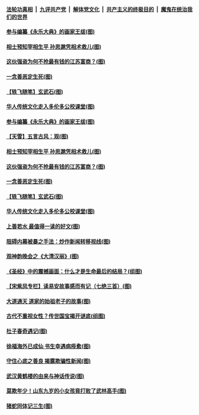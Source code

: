 ####  [法轮功真相](../../../../basic/blob/master/README.md?t=04111901) &nbsp;|&nbsp; [九评共产党](../../../../9ping.md/blob/master/README.md?t=04111901) &nbsp;|&nbsp; [解体党文化](../../../../jtdwh.md/blob/master/README.md?t=04111901)  &nbsp;|&nbsp; [共产主义的终极目的](../../../../gczydzjmd.md/blob/master/README.md?t=04111901) &nbsp;|&nbsp; [魔鬼在统治我们的世界](../../../../mgztzwmdsj.md/blob/master/README.md?t=04111901) 

#### [参与编纂《永乐大典》的画家王绂(图)](../pages/p7/927543.md?t=04111901) 

#### [相士预知宰相生平 孙思邈凭相术救儿(图)](../pages/p7/929127.md?t=04111901) 

#### [这伙强盗为何不抢最有钱的江苏富商？(图)](../pages/p7/929168.md?t=04111901) 

#### [一念善恶定生死(图)](../pages/p7/929057.md?t=04111901) 

#### [【轶飞随笔】玄武石(图)](../pages/p7/928926.md?t=04111901) 

#### [华人传统文化走入多伦多公校课堂(图)](../pages/p7/928946.md?t=04111901) 

#### [参与编纂《永乐大典》的画家王绂(图)](../pages/p7/927543.md?t=04111901) 

#### [【天雪】五言古风：观(图)](../pages/p7/929298.md?t=04111901) 

#### [相士预知宰相生平 孙思邈凭相术救儿(图)](../pages/p7/929127.md?t=04111901) 

#### [这伙强盗为何不抢最有钱的江苏富商？(图)](../pages/p7/929168.md?t=04111901) 

#### [一念善恶定生死(图)](../pages/p7/929057.md?t=04111901) 

#### [【轶飞随笔】玄武石(图)](../pages/p7/928926.md?t=04111901) 

#### [华人传统文化走入多伦多公校课堂(图)](../pages/p7/928946.md?t=04111901) 

#### [上善若水 最值得一读的好文(图)](../pages/p7/929063.md?t=04111901) 

#### [阻碍内幕被暴之手法：炒作新闻转移视线(图)](../pages/p7/928805.md?t=04111901) 

#### [观神韵晚会之《大清汉丽》(图)](../pages/p7/926207.md?t=04111901) 

#### [《圣经》中的震撼画面：什么才是生命最后的结局？(组图)](../pages/p7/928693.md?t=04111901) 

#### [【宋紫凤专栏】读易安故事感而有记（七绝三首）(图)](../pages/p7/928924.md?t=04111901) 

#### [大道通天 道家的始祖老子的故事(图)](../pages/p7/928809.md?t=04111901) 

#### [古代不重视女性？传世国宝揭开谜底(组图)](../pages/p7/928633.md?t=04111901) 

#### [杜子春奇遇记(图)](../pages/p7/928923.md?t=04111901) 

#### [徐福海外已成仙 书生幸遇病痊愈(图)](../pages/p7/928788.md?t=04111901) 

#### [守住心底之善良 揭露欺骗性新闻(图)](../pages/p7/928584.md?t=04111901) 

#### [武汉黄鹤楼的由来与神话传说(图)](../pages/p7/928819.md?t=04111901) 

#### [莫欺年少！山东九岁的小女孩竟打败了武林高手(图)](../pages/p7/928619.md?t=04111901) 

#### [猪蛇同体记三生(图)](../pages/p7/928272.md?t=04111901) 

